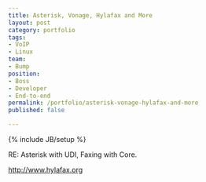 ```yaml
---
title: Asterisk, Vonage, Hylafax and More
layout: post
category: portfolio
tags:
- VoIP
- Linux
team:
- Bump
position:
- Boss
- Developer
- End-to-end
permalink: /portfolio/asterisk-vonage-hylafax-and-more
published: false

---
```

{% include JB/setup %}
<div id="node-162" class="node node-portfolio node-promoted node-unpublished">
  <div class="content clearfix">
    <div class="field field-name-body field-type-text-with-summary field-label-hidden"><div class="field-items"><div class="field-item even"><p>RE: Asterisk with UDI, Faxing with Core.</p>
<p><a href="http://www.hylafax.org/">http://www.hylafax.org</a></p>
</div></div></div>  </div>
</div>
